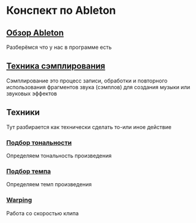 # Конспект по Ableton

## [Обзор Ableton](./interface.md)

Разберёмся что у нас в программе есть

## [Техника сэмплирования](./sampling.md)

Сэмплирование это процесс записи, обработки и повторного использования фрагментов звука (сэмплов) для создания музыки или звуковых эффектов

## Техники

Тут разбирается как технически сделать то-или иное действие

### [Подбор тональности](./tone.md)

Определяем тональность произведения

### [Подбор темпа](./bpm.md)

Определяем темп произведения

### [Warping](./warping.md)

Работа со скоростью клипа

